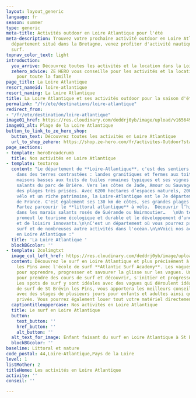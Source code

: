 ```yaml
---
layout: layout_generic
language: fr
season: summer
type: generic
meta-title: Activités outdoor en Loire Atlantique pour l'été
meta-description: Trouvez votre prochaine activité outdoor en Loire Atlantique. Un
  département situé dans la Bretagne, venez profiter d'activité nautique tel que le
  surf.
topnav_color_text: light
introduction:
  you_arrive: Découvrez toutes les activités et la location dans la Loire Atlantique.
  zehero_advice: ZE HERO vous conseille pour les activités et la location des équipements
    pour toute la famille
page_title: La Loire Atlantique
resort_nameid: loire-atlantique
resort_naming: La Loire Atlantique
title: La Loire Atlantique et ses activités outdoor pour la saison d'été
permalink: "/fr/ete/destinations/loire-atlantique"
redirect_from:
- "/fr/ete/destination/loire-atlantique"
image01_href: https://res.cloudinary.com/deddrj0yb/image/upload/v1656490025/website/resorts/St%20Br%C3%A9vin%20les%20pins/murilo-silva-S9kTO57hQ9I-unsplash.jpg
image01_alt: Plage de la Loire Atlantique
button_to_link_to_ze_hero_shop:
  button_text: Découvrez toutes les activités en Loire Atlantique
  url_to_shop_zehero: https://shop.ze-hero.com/fr/activites-Outdoor?station=Loire+Atlantique+%2844%29&calessonstype=all&catypegenderlistsummer=all&calessonsactivitytype=all&start-date=
page_sections:
- template: heroBreadcrumb
  title: Nos activités en Loire Atlantique
- template: textarea
  content: "Le département de **Loire-Atlantique**, c'est des sentiers qui vous mèneront
    dans des terres contrastées : landes granitiques et fermes aux toits d’ardoise,
    maisons basses aux toits de tuiles romaines typiques et ses vignes ou aux marais
    salants du parc de Brière. Vers les côtes de Jade, Amour ou Sauvage, s’étendent
    des plages très prisées. Avec 6200 hectares d’espaces naturels, 2000 km d’itinéraires
    vélo et un riche patrimoine, la Loire-Atlantique est le 7e département **touristique**
    de France. C'est également ses 130 km de côtes, ses grandes plages et ses vagues.
    Partez parcourir le **littoral atlantique** à vélo.  Découvrir l’histoire du sel
    dans les marais salants rosés de Guérande ou Noirmoutier…   \nUn territoire qui
    promeut le tourisme écologique et durable et le développement d’une offre d’hébergement
    et de loisirs innovants.\n\nC'est un département où vous pourrez pratiquer le
    surf et de nombreuses autre activités dans l'océan.\n\nVoici nos activités outdoors
    en Loire Atlantique :"
  title: 'La Loire Atlantique '
  blockBGcolor: ''
- template: 2colimgtxt
  image_col_left_href: https://res.cloudinary.com/deddrj0yb/image/upload/v1643624276/website/Surf%20Atlantic/IMG_7885_dljybe.jpg
  content: Découvrez le surf en Loire Atlantique et plus précisément à Saint Brévin
    les Pins avec l'école de surf **Atlantic Surf Academy**. Les vagues ici sont parfaites
    pour apprendre, progresser et savourer la glisse sur les vagues. Une école parfaite
    pour prendre des cours de surf et découvrir, s'initier et progresser en surf.
    Les spots de surf y sont idéales avec des vagues qui déroulent idéalement. L'école
    de surf de St Brévin les Pins, vous apportera les meilleurs conseils pour surf
    avec des stages de plusieurs jours pour enfants et adultes ainsi que des cours
    privés. Vous pourrez également louer tout votre matériel directement sur place.
  captiontitleuppercase: Nos activités en Loire Atlantique
  title: Le surf en Loire Atlantique
  button:
    text_button: ''
    href_button: ''
    alt_button: ''
  alt_text_for_image: Enfant faisant du surf en Loire Atlantique à St Brévin les Pins
  blockBGcolor: ''
baseline: Littoral et nature
code_postal: 44,Loire-Atlantique,Pays de la Loire
level: 1
listMother: 2
titleHome: Les activités en Loire Atlantique
activite: ''
conseil: ''

---
```

